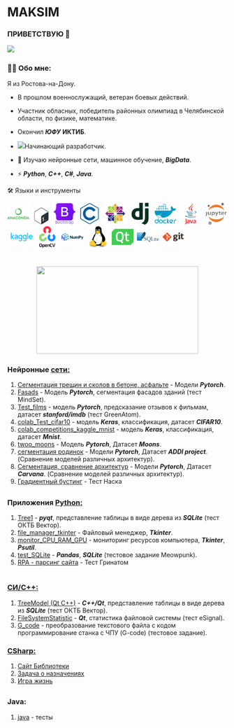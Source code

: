 # MAKSIM

### ПРИВЕТСТВУЮ 👋

<div id="header" >
  <img src="https://media.giphy.com/media/M9gbBd9nbDrOTu1Mqx/giphy.gif" width="100"/>
</div>

### :man_technologist: Обо мне:  

Я из Ростова-на-Дону.

- В прошлом военнослужащий, ветеран боевых действий.

- Участник обласных, победитель районных олимпиад в Челябинской области, по физике, математике.

- Окончил ___ЮФУ___   __ИКТИБ__.   
  
- <img src="https://media.giphy.com/media/WUlplcMpOCEmTGBtBW/giphy.gif" width="30">Начинающий разработчик.

- :seedling: Изучаю нейронные сети, машинное обучение, ___BigData___.

- :zap: ___Python___, ___C++___, ___C#___, ___Java___.


:hammer_and_wrench: Языки и инструменты  

<div>
  <img src="https://github.com/devicons/devicon/blob/master/icons/anaconda/anaconda-original-wordmark.svg" title="Anaconda" alt="Anaconda" width="50" height="50"/>&nbsp;
  <img src="https://github.com/devicons/devicon/blob/master/icons/bash/bash-original.svg" title="bash" alt="bash" width="40" height="40"/>&nbsp;
  <img src="https://github.com/devicons/devicon/blob/master/icons/bootstrap/bootstrap-original-wordmark.svg" title="Bootstrap" alt="Bootstrap" width="50" height="50"/>&nbsp;
  <img src="https://github.com/devicons/devicon/blob/master/icons/c/c-line.svg" title="Си" alt="Си" width="50" height="50"/>&nbsp;
  <img src="https://github.com/devicons/devicon/blob/master/icons/centos/centos-original.svg" title="Centos" alt="Centos" width="50" height="50"/>&nbsp;
  <img src="https://github.com/devicons/devicon/blob/master/icons/django/django-plain.svg" title="Django" alt="Django " width="50" height="50"/>&nbsp;
  <img src="https://github.com/devicons/devicon/blob/master/icons/docker/docker-plain-wordmark.svg"  title="docker" alt="docker" width="50" height="50"/>&nbsp;
  <img src="https://github.com/devicons/devicon/blob/master/icons/java/java-original-wordmark.svg" title="Java" alt="java" width="50" height="50"/>&nbsp;
  <img src="https://github.com/devicons/devicon/blob/master/icons/jupyter/jupyter-original-wordmark.svg" title="jupyter" alt="jupyter" width="50" height="50"/>&nbsp;
  <img src="https://github.com/devicons/devicon/blob/master/icons/kaggle/kaggle-original-wordmark.svg" title="kaggle" alt="kaggle" width="50" height="50"/>&nbsp;
  <img src="https://github.com/devicons/devicon/blob/master/icons/opencv/opencv-original-wordmark.svg" title="OpenCv"  alt="OpenCv" width="50" height="50"/>&nbsp;
  <img src="https://github.com/devicons/devicon/blob/master/icons/numpy/numpy-original-wordmark.svg" title="NumPy"  alt="NumPy" width="50" height="50"/>&nbsp;
  <img src="https://github.com/devicons/devicon/blob/master/icons/linux/linux-original.svg" title="Linux" alt="linux" width="50" height="50"/>&nbsp;
  <img src="https://github.com/devicons/devicon/blob/master/icons/qt/qt-original.svg" title="Qt" alt="Qt" width="50" height="50"/>&nbsp;
  <img src="https://github.com/devicons/devicon/blob/master/icons/sqlite/sqlite-original-wordmark.svg" title="SQLite" alt="SQLite" width="50" height="50"/>&nbsp;
  <img src="https://github.com/devicons/devicon/blob/master/icons/git/git-original-wordmark.svg" title="Git" **alt="Git" width="50" height="50"/>
</div>

#  
<div align="center">
  <img src="https://media.giphy.com/media/dWesBcTLavkZuG35MI/giphy.gif" width="370" height="200"/>
</div>  

### Нейронные [сети:](https://github.com/drug173/Python/tree/main/Neural_Networks)   



1. [Сегментация трещин и сколов в бетоне, асфальте](https://github.com/drug173/Python/blob/main/Neural_Networks/Cracs_Segmentation_2_1-Copy1.ipynb) - Модели ___Pytorch___.  
2. [Fasads](https://github.com/drug173/Python/blob/main/Fasads_windows_mask_count_.ipynb) - Модель ___Pytorch___, сегментация фасадов зданий (тест MindSet).   
3. [Test_films](https://github.com/drug173/Python/tree/main/test_GreenAtom__films) - модель ___Pytorch___, предсказаниe отзывов к фильмам, датасет ___stanford/imdb___ (тест GreenAtom).   
4. [colab_Test_cifar10](https://github.com/drug173/Python/blob/main/Neural_Networks/colab_Test_cifar10.ipynb) - модель ___Keras___, классификация, датасет ___CIFAR10___.  
5. [colab_competitions_kaggle_mnist](https://github.com/drug173/Python/blob/main/Neural_Networks/colab_competitions_kaggle_mnist.ipynb) - модель ___Keras___, классификация, датасет ___Mnist___.
6. [twoo_moons](https://github.com/drug173/Python/blob/main/Neural_Networks/twoo_moons.ipynb) - Модель ___Pytorch___, Датасет ___Moons___.
7. [сегментация родинок](https://github.com/drug173/Python/blob/main/Neural_Networks/Moles_Segmentation_Test.ipynb) - Модели ___Pytorch___, Датасет ___ADDI project___. (Сравнение моделей различных архитектур).
8.  [Сегментация, сравнение архитектур](https://github.com/drug173/Python/tree/main/Neural_Networks/Carvana_segment) - Модели ___Pytorch___, Датасет ___Carvana___. (Сравнение моделей различных архитектур).
9. [Градиентный бустинг](https://github.com/drug173/Python/blob/main/Neural_Networks/Test_Naska_1.ipynb) - Тест  Наска


##
### Приложения [Python:](https://github.com/drug173/Python)    



1. [Tree1](https://github.com/drug173/Python/tree/main/applications/Tree1) - ___pyqt___, представление таблицы в виде дерева из ___SQLite___ (тест ОКТБ Вектор).  
2. [file_manager_tkinter](https://github.com/drug173/Python/tree/main/applications/file_manager_tkinter) - Файловый менеджер, ___Tkinter___.  
3. [monitor_CPU_RAM_GPU](https://github.com/drug173/Python/tree/main/applications/monitor_CPU_RAM_GPU) - мониторинг ресурсов компьютера, ___Tkinter___, ___Psutil___.  
4. [test_SQLite](https://github.com/drug173/Python/tree/main/applications/test_SQLite) - ___Pandas___, ___SQLite___ (тестовое задание  Meowpunk).
5. [RPA - парсинг сайта](https://github.com/drug173/Python/tree/main/test_GreenAtom_RPA) -  Тест Гринатом

#  
### [СИ/C++:](https://github.com/drug173/C)


1. [TreeModel (Qt C++)](https://github.com/drug173/C/tree/main/TreeModel%20(Qt%20C%2B%2B)/TreeModel) - ___C++/Qt___, представление таблицы в виде дерева из ___SQLite___ (тест ОКТБ Вектор).  
2. [FileSystemStatistic](https://github.com/drug173/C/tree/main/FileSystemStatistic) - ___Qt___, статистика файловой системы (тест eSignal).  
3. [G_code](https://github.com/drug173/C/tree/main/G_code) - преобразование текстового файла с кодом программирование станка с ЧПУ (G-code) (тестовое задание).


### [CSharp:](https://github.com/drug173/C-)  



1. [Сайт Библиотеки](https://github.com/drug173/C-/tree/main/Library/WebApplication1)   
2. [Задача о назначениях](https://github.com/drug173/C-/tree/main/purpose(MaxMin)Net%204.0/naznachenie1)  
3. [Игра жизнь](https://github.com/drug173/C-/tree/main/Game_of_Life)  


## 
### Java:  

1. [java](https://github.com/drug173/Java) - тесты  
     
## 
